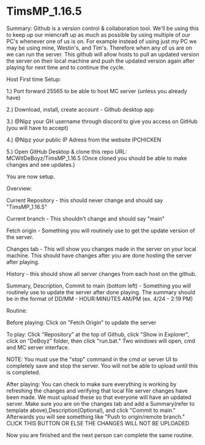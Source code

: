 # TimsMP_1.16.5

Summary:
Github is a version control & collaboration tool. We'll be using this to keep up our miencraft up as much as possible by using multiple of our PC's whenever one of us is on.
For example instead of using just my PC we may be using mine, Westin's, and Tim's. Therefore when any of us are on we can run the server. 
This github will allow hosts to pull an updated version the server on their local machine and push the updated version again after playing for next time and to continue the cycle.


Host First time Setup:


1.) Port forward 25565 to be able to host MC server (unless you already have)

2.) Download, install, create account - Github desktop app

3.) @Nipz your GH username through discord to give you access on GitHub (you will have to accept)

4.) @Nipz your public IP Adress from the website IPCHICKEN

5.) Open GitHub Desktop & clone this repo URL: MCWitDeBoyz/TimsMP_1.16.5 (Once cloned you should be able to make changes and see updates.)


You are now setup. 

Overview:


Current Repository - this should never change and should say "TimsMP_1.16.5"

Current branch - This shouldn't change and should say "main"

Fetch origin - Something you will routinely use to get the update version of the server.

Changes tab - This will show you changes made in the server on your local machine. This should have changes after you are done hosting the server after playing.

History - this should show all server changes from each host on the github.

Summary, Description, Commit to main (bottom left) - Something you will routinely use to update the server after done playing. The summary should be in the format of DD/MM - HOUR:MINUTES AM/PM (ex. 4/24 - 2:19 PM)


Routine:


Before playing: Click on "Fetch Origin" to update the server 

To play: Click "Repository" at the top of Github, click "Show in Explorer", click on "DeBoyz" folder, then click "run.bat." Two windows will open, cmd and MC server interface.

NOTE: You must use the "stop" command in the cmd or server UI to completely save and stop the server. You will not be able to upload until this is completed. 

After playing: You can check to make sure everything is working by refreshing the changes and verifying that local file server changes have been made. We must upload these so that everyone will have an updated server. Make sure you are on the changes tab and add a Summary(refer to template above),Description(Optional), and click "Commit to main." Afterwards you will see something like "Push to origin/remote branch." CLICK THIS BUTTON OR ELSE THE CHANGES WILL NOT BE UPLOADED 

Now you are finished and the next person can complete the same routine.
